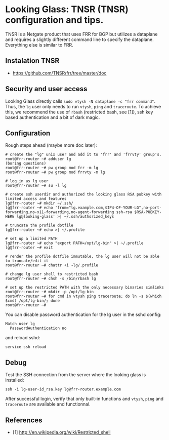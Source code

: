 # Looking Glass: TNSR (TNSR) configuration and tips.

TNSR is a Netgate product that uses FRR for BGP but 
utilizes a dataplane and requires a slightly different
command line to specify the dataplane.
Everything else is similar to FRR.

## Instalation TNSR

  * https://github.com/TNSR/frr/tree/master/doc

## Security and user access

Looking Glass directly calls `sudo vtysh -N dataplane -c "frr command"`. Thus, the `lg` user
only needs to run `vtysh`, `ping` and `traceroute`. To achieve this, we
recommend the use of `rbash` (restricted bash, see [1]), ssh key based authentication
and a bit of dark magic.

## Configuration

Rough steps ahead (maybe more doc later):

```
# create the "lg" unix user and add it to 'frr' and 'frrvty' group's.
root@frr-router ~# adduser lg
(boring questions)
root@frr-router ~# pw group mod frr -m lg
root@frr-router ~# pw group mod frrvty -m lg

# log in as lg user
root@frr-router ~# su -l lg

# create ssh userdir and authorized the looking glass RSA pubkey with limited access and features
lg@frr-router ~# mkdir ~/.ssh/
lg@frr-router ~# echo 'from="lg.example.com,$IP4-OF-YOUR-LG",no-port-forwarding,no-x11-forwarding,no-agent-forwarding ssh-rsa $RSA-PUBKEY-HERE lg@looking-glass' >| ~/.ssh/authorized_keys

# truncate the profile dotfile
lg@frr-router ~# echo >| ~/.profile

# set up a limited PATH
lg@frr-router ~# echo "export PATH=/opt/lg-bin" >| ~/.profile
lg@frr-router ~# exit

# render the profile dotfile immutable, the lg user will not be able to truncate/edit it
root@frr-router ~# chattr +i ~lg/.profile

# change lg user shell to restricted bash
root@frr-router ~# chsh -s /bin/rbash lg

# set up the restricted PATH with the only necessary binaries simlinks
root@frr-router ~# mkdir -p /opt/lg-bin
root@frr-router ~# for cmd in vtysh ping traceroute; do ln -s $(which $cmd) /opt/lg-bin/; done
root@frr-router ~#
```

You can disable password authentication for the lg user in the sshd config:

```
Match user lg
  PasswordAuthentication no
```

and reload sshd:

`service ssh reload`

## Debug

Test the SSH connection from the server where the looking glass is installed:

`ssh -i lg-user-id_rsa.key lg@frr-router.example.com`

After successful login, verify that only built-in functions and `vtysh`, `ping`
and `traceroute` are available and functionnal.

## References

  * [1] http://en.wikipedia.org/wiki/Restricted_shell
